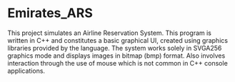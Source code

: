 # Emirates_ARS
This project simulates an Airline Reservation System. This program is written in C++ and constitutes a basic graphical UI, created using graphics libraries provided by the language. The system works solely in SVGA256 graphics mode and displays images in bitmap (bmp) format. Also involves interaction through the use of mouse which is not common in C++ console applications.
